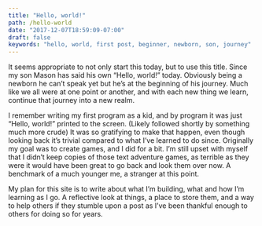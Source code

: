 ```yaml
---
title: "Hello, world!"
path: /hello-world
date: "2017-12-07T18:59:09-07:00"
draft: false
keywords: "hello, world, first post, beginner, newborn, son, journey"
---
```


It seems appropriate to not only start this today, but to use this title. Since my son Mason has said his own “Hello, world!” today. Obviously being a newborn he can’t speak yet but he’s at the beginning of his journey. Much like we all were at one point or another, and with each new thing we learn, continue that journey into a new realm.

I remember writing my first program as a kid, and by program it was just “Hello, world!” printed to the screen. (Likely followed shortly by something much more crude) It was so gratifying to make that happen, even though looking back it’s trivial compared to what I’ve learned to do since. Originally my goal was to create games, and I did for a bit. I’m still upset with myself that I didn’t keep copies of those text adventure games, as terrible as they were it would have been great to go back and look them over now. A benchmark of a much younger me, a stranger at this point.

My plan for this site is to write about what I’m building, what and how I’m learning as I go. A reflective look at things, a place to store them, and a way to help others if they stumble upon a post as I’ve been thankful enough to others for doing so for years.
